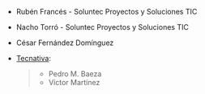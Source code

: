 - Rubén Francés - Soluntec Proyectos y Soluciones TIC

- Nacho Torró - Soluntec Proyectos y Soluciones TIC

- César Fernández Domínguez

- [Tecnativa](https://www.tecnativa.com):

  > - Pedro M. Baeza
  > - Víctor Martínez
